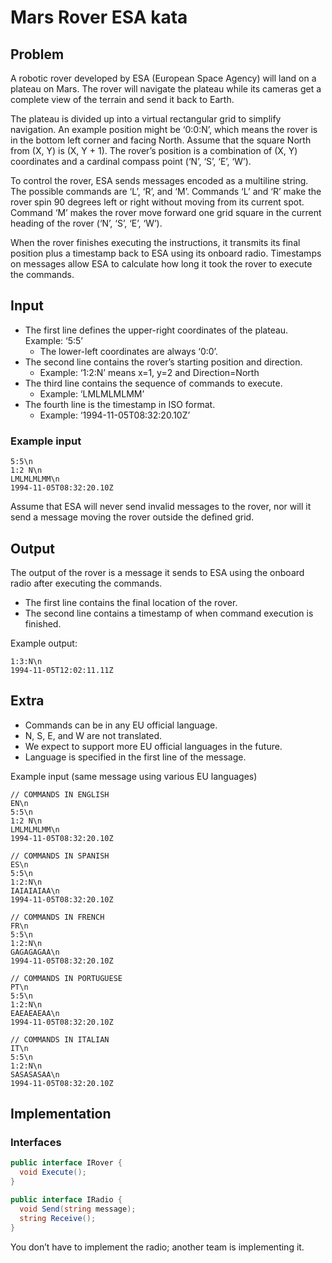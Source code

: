 # Mars Rover ESA kata

## Problem

A robotic rover developed by ESA (European Space Agency) will land on a plateau on Mars.
The rover will navigate the plateau while its cameras get a complete view of the terrain and send it back to Earth.

The plateau is divided up into a virtual rectangular grid to simplify navigation.
An example position might be ‘0:0:N’, which means the rover is in the bottom left corner and facing North.
Assume that the square North from (X, Y) is (X, Y + 1).
The rover’s position is a combination of (X, Y) coordinates and a cardinal compass point (‘N’, ‘S’, ‘E’, ‘W’).

To control the rover, ESA sends messages encoded as a multiline string.
The possible commands are ‘L’, ‘R’, and ‘M’.
Commands ‘L’ and ‘R’ make the rover spin 90 degrees left or right without moving from its current spot.
Command ‘M’ makes the rover move forward one grid square in the current heading of the rover (‘N’, ‘S’, ‘E’, ‘W’).

When the rover finishes executing the instructions, it transmits its final position plus a timestamp back to ESA using
its onboard radio.
Timestamps on messages allow ESA to calculate how long it took the rover to execute the commands.

## Input

- The first line defines the upper-right coordinates of the plateau. Example: ‘5:5’
    - The lower-left coordinates are always ‘0:0’.
- The second line contains the rover’s starting position and direction.
    - Example: ‘1:2:N’ means x=1, y=2 and Direction=North
- The third line contains the sequence of commands to execute.
    - Example: ‘LMLMLMLMM’
- The fourth line is the timestamp in ISO format.
    - Example: ‘1994-11-05T08:32:20.10Z’

### Example input

```text
5:5\n
1:2 N\n
LMLMLMLMM\n
1994-11-05T08:32:20.10Z
```

Assume that ESA will never send invalid messages to the rover, nor will it send a message moving the rover outside the
defined grid.

## Output

The output of the rover is a message it sends to ESA using the onboard radio after executing the commands.

- The first line contains the final location of the rover.
- The second line contains a timestamp of when command execution is finished.

Example output:

```text
1:3:N\n
1994-11-05T12:02:11.11Z
```

## Extra

- Commands can be in any EU official language.
- N, S, E, and W are not translated.
- We expect to support more EU official languages in the future.
- Language is specified in the first line of the message.

Example input (same message using various EU languages)

```text
// COMMANDS IN ENGLISH
EN\n
5:5\n
1:2 N\n
LMLMLMLMM\n
1994-11-05T08:32:20.10Z

// COMMANDS IN SPANISH
ES\n
5:5\n
1:2:N\n
IAIAIAIAA\n
1994-11-05T08:32:20.10Z

// COMMANDS IN FRENCH
FR\n
5:5\n
1:2:N\n
GAGAGAGAA\n
1994-11-05T08:32:20.10Z

// COMMANDS IN PORTUGUESE
PT\n
5:5\n
1:2:N\n
EAEAEAEAA\n
1994-11-05T08:32:20.10Z

// COMMANDS IN ITALIAN
IT\n
5:5\n
1:2:N\n
SASASASAA\n
1994-11-05T08:32:20.10Z
```


## Implementation

### Interfaces

```csharp
public interface IRover {
  void Execute();
}

public interface IRadio {
  void Send(string message);
  string Receive();
}
```

You don’t have to implement the radio; another team is implementing it.
